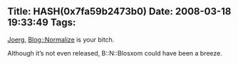 Title: HASH(0x7fa59b2473b0)
Date: 2008-03-18 19:33:49
Tags: 
---
<p><a href="http://blog.ganneff.de/blog/2008/03/16/moving-away-from-blosxom.html" target="_blank">Joerg</a>, <a href="http://search.cpan.org/~damog/Blog-Normalize-0.0rc2/" target="_blank">Blog::Normalize</a> is your bitch.</p>
<p>Although it&#8217;s not even released, B::N::Blosxom could have been a breeze.</p>
